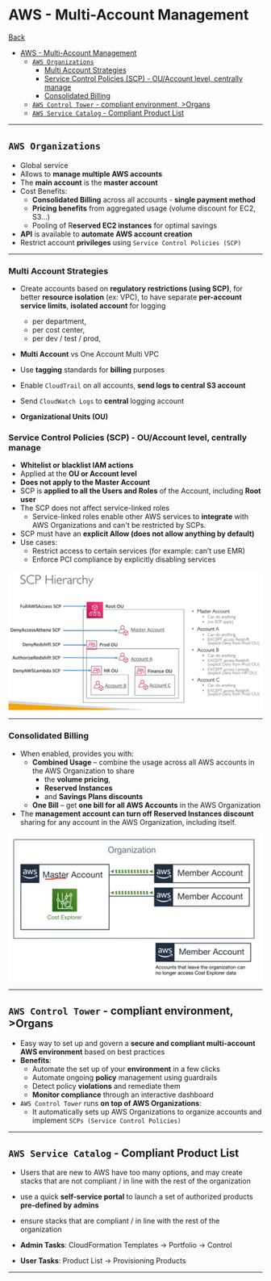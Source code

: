 # AWS - Multi-Account Management

[Back](../index.md)

- [AWS - Multi-Account Management](#aws---multi-account-management)
  - [`AWS Organizations`](#aws-organizations)
    - [Multi Account Strategies](#multi-account-strategies)
    - [Service Control Policies (SCP) - OU/Account level, centrally manage](#service-control-policies-scp---ouaccount-level-centrally-manage)
    - [Consolidated Billing](#consolidated-billing)
  - [`AWS Control Tower` - compliant environment, \>Organs](#aws-control-tower---compliant-environment-organs)
  - [`AWS Service Catalog` - Compliant Product List](#aws-service-catalog---compliant-product-list)

---

## `AWS Organizations`

- Global service
- Allows to **manage multiple AWS accounts**
- The **main account** is the **master account**
- Cost Benefits:
  - **Consolidated Billing** across all accounts - **single payment method**
  - **Pricing benefits** from aggregated usage (volume discount for EC2, S3…)
  - Pooling of R**eserved EC2 instances** for optimal savings
- **API** is available to **automate AWS account creation**
- Restrict account **privileges** using `Service Control Policies (SCP)`

---

### Multi Account Strategies

- Create accounts based on **regulatory restrictions (using SCP)**, for better **resource isolation** (ex: VPC), to have separate **per-account service limits**, **isolated account** for logging
  - per department,
  - per cost center,
  - per dev / test / prod,
- **Multi Account** vs One Account Multi VPC
- Use **tagging** standards for **billing** purposes
- Enable `CloudTrail` on all accounts, **send logs to central S3 account**
- Send `CloudWatch Logs` to **central** logging account

- **Organizational Units (OU)**

### Service Control Policies (SCP) - OU/Account level, centrally manage

- **Whitelist or blacklist IAM actions**
- Applied at the **OU or Account level**
- **Does not apply to the Master Account**
- SCP is **applied to all the Users and Roles** of the Account, including **Root user**
- The SCP does not affect service-linked roles
  - Service-linked roles enable other AWS services to **integrate** with AWS Organizations and can't be restricted by SCPs.
- SCP must have an **explicit Allow (does not allow anything by default)**
- Use cases:
  - Restrict access to certain services (for example: can’t use EMR)
  - Enforce PCI compliance by explicitly disabling services

![SCP](./pic/scp.png)

---

### Consolidated Billing

- When enabled, provides you with:
  - **Combined Usage** – combine the usage across all AWS accounts in the AWS Organization to share
    - the **volume pricing**,
    - **Reserved Instances**
    - and **Savings Plans discounts**
  - **One Bill** – get **one bill for all AWS Accounts** in the AWS Organization
- The **management account can turn off Reserved Instances discount** sharing for any account in the AWS Organization, including itself.

![Consolidated Billing](./pic/consolidated_billing.png)

---

## `AWS Control Tower` - compliant environment, >Organs

- Easy way to set up and govern a **secure and compliant multi-account AWS environment** based on best practices
- **Benefits**:
  - Automate the set up of your **environment** in a few clicks
  - Automate ongoing **policy** management using guardrails
  - Detect policy **violations** and remediate them
  - **Monitor compliance** through an interactive dashboard
- `AWS Control Tower` runs **on top of AWS Organizations**:
  - It automatically sets up AWS Organizations to organize accounts and implement `SCPs (Service Control Policies)`

---

## `AWS Service Catalog` - Compliant Product List

- Users that are new to AWS have too many options, and may create stacks that are not compliant / in line with the rest of the organization
- use a quick **self-service portal** to launch a set of authorized products **pre-defined by admins**
- ensure stacks that are compliant / in line with the rest of the organization

- **Admin Tasks**: CloudFormation Templates -> Portfolio -> Control

- **User Tasks**: Product List -> Provisioning Products

---
